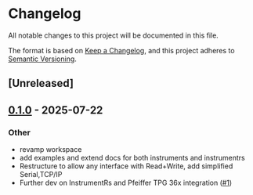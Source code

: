 # Changelog

All notable changes to this project will be documented in this file.

The format is based on [Keep a Changelog](https://keepachangelog.com/en/1.0.0/),
and this project adheres to [Semantic Versioning](https://semver.org/spec/v2.0.0.html).

## [Unreleased]

## [0.1.0](https://github.com/trappitsch/instrumentRs/releases/tag/pfeiffer-tpg36x-v0.1.0) - 2025-07-22

### Other

- revamp workspace
- add examples and extend docs for both instruments and instrumentrs
- Restructure to allow any interface with Read+Write, add simplified Serial,TCP/IP
- Further dev on InstrumentRs and Pfeiffer TPG 36x integration ([#1](https://github.com/trappitsch/instrumentRs/pull/1))
